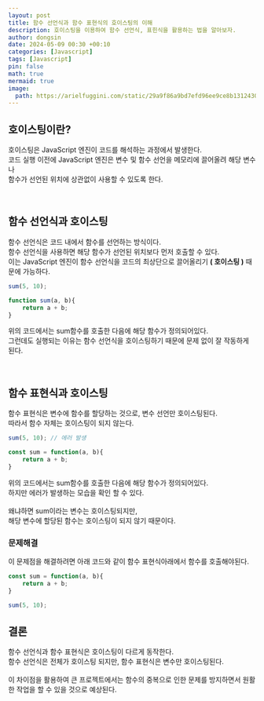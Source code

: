 ```yaml
---
layout: post
title: 함수 선언식과 함수 표현식의 호이스팅의 이해
description: 호이스팅을 이용하여 함수 선언식, 표힌식을 활용하는 법을 알아보자.
author: dongsin
date: 2024-05-09 00:30 +00:10
categories: [Javascript]
tags: [Javascript]
pin: false
math: true
mermaid: true
image:
  path: https://arielfuggini.com/static/29a9f86a9bd7efd96ee9ce8b13124303/a41d1/javascript.jpg
---
```



## 호이스팅이란?
호이스팅은 JavaScript 엔진이 코드를 해석하는 과정에서 발생한다. <br />
코드 실행 이전에 JavaScript 엔진은 변수 및 함수 선언을 메모리에 끌어올려 해당 변수나 <br />
함수가 선언된 위치에 상관없이 사용할 수 있도록 한다.

<br />

## 함수 선언식과 호이스팅

함수 선언식은 코드 내에서 함수를 선언하는 방식이다. <br />
함수 선언식을 사용하면 해당 함수가 선언된 위치보다 먼저 호출할 수 있다. <br />
이는 JavaScript 엔진이 함수 선언식을 코드의 최상단으로 끌어올리기 **( 호이스팅 )** 때문에 가능하다.

```js
sum(5, 10);

function sum(a, b){
    return a + b;
}
```
위의 코드에서는 sum함수를 호출한 다음에 해당 함수가 정의되어있다.<br />
그런데도 실행되는 이유는 함수 선언식을 호이스팅하기 때문에 문제 없이 잘 작동하게 된다.<br />

<br />

## 함수 표현식과 호이스팅
함수 표현식은 변수에 함수를 할당하는 것으로, 변수 선언만 호이스팅된다.<br />
따라서 함수 자체는 호이스팅이 되지 않는다.

```js
sum(5, 10); // 에러 발생

const sum = function(a, b){
    return a + b;
}
```

위의 코드에서는 sum함수를 호출한 다음에 해당 함수가 정의되어있다. <br />
하지만 에러가 발생하는 모습을 확인 할 수 있다.<br />
<br />
왜냐하면 sum이라는 변수는 호이스팅되지만,<br />
해당 변수에 할당된 함수는 호이스팅이 되지 않기 때문이다.<br />

### 문제해결

이 문제점을 해결하려면 아래 코드와 같이 함수 표현식아래에서 함수를 호출해야된다.
```js
const sum = function(a, b){
    return a + b;
}

sum(5, 10);
```

## 결론
함수 선언식과 함수 표현식은 호이스팅이 다르게 동작한다. <br />
함수 선언식은 전체가 호이스팅 되지만, 함수 표현식은 변수만 호이스팅된다.<br />
<br />
이 차이점을 활용하여 큰 프로젝트에서는 함수의 중복으로 인한 문제를 방지하면서 원활한 작업을 할 수 있을 것으로 예상된다.


